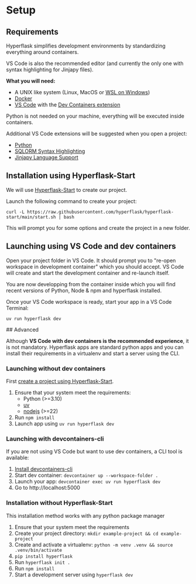 # Setup

## Requirements

Hyperflask simplifies development environments by standardizing everything around containers.

VS Code is also the recommended editor (and currently the only one with syntax highlighting for Jinjapy files).

**What you will need:**

- A UNIX like system (Linux, MacOS or [WSL on Windows](https://learn.microsoft.com/en-us/windows/wsl/install))
- [Docker](https://www.docker.com/)
- [VS Code](https://code.visualstudio.com/) with the [Dev Containers extension](https://marketplace.visualstudio.com/items?itemName=ms-vscode-remote.remote-containers)

Python is not needed on your machine, everything will be executed inside containers.

Additional VS Code extensions will be suggested when you open a project:

 - [Python](https://marketplace.visualstudio.com/items?itemName=ms-python.python)
 - [SQLORM Syntax Highlighting](https://marketplace.visualstudio.com/items?itemName=hyperflask.sqlorm-language-support)
 - [Jinjapy Language Support](https://marketplace.visualstudio.com/items?itemName=hyperflask.jinjapy-language-support)

## Installation using Hyperflask-Start

We will use [Hyperflask-Start](https://github.com/hyperflask/hyperflask-start) to create our project.

Launch the following command to create your project:

    curl -L https://raw.githubusercontent.com/hyperflask/hyperflask-start/main/start.sh | bash

This will prompt you for some options and create the project in a new folder.

## Launching using VS Code and dev containers

Open your project folder in VS Code. It should prompt you to "re-open workspace in development container" which you should accept. VS Code will create and start the development container and re-launch itself.

You are now developping from the container inside which you will find recent versions of Python, Node & npm and hyperflask installed.

Once your VS Code workspace is ready, start your app in a VS Code Terminal:

```
uv run hyperflask dev
```

## Advanced

Although **VS Code with dev containers is the recommended experience**, it is not mandatory. Hyperflask apps are standard python apps and you can install their requirements in a virtualenv and start a server using the CLI.

### Launching without dev containers

First [create a project using Hyperflask-Start](#installation-using-hyperflask-start).

1. Ensure that your system meet the requirements:
    - Python (>=3.10)
    - [uv](https://docs.astral.sh/uv/)
    - [nodejs](https://nodejs.org/fr) (>=22)
2. Run `npm install`
3. Launch app using `uv run hyperflask dev`

### Launching with devcontainers-cli

If you are not using VS Code but want to use dev containers, a CLI tool is available:

1. [Install devcontainers-cli](https://github.com/devcontainers/cli#npm-install)
2. Start dev container: `devcontainer up --workspace-folder .`
3. Launch your app: `devcontainer exec uv run hyperflask dev`
3. Go to http://localhost:5000

### Installation without Hyperflask-Start

This installation method works with any python package manager

1. Ensure that your system meet the requirements
2. Create your project directory: `mkdir example-project && cd example-project`
2. Create and activate a virtualenv: `python -m venv .venv && source .venv/bin/activate`
3. `pip install hyperflask`
4. Run `hyperflask init .`
5. Run `npm install`
6. Start a development server using `hyperflask dev`
